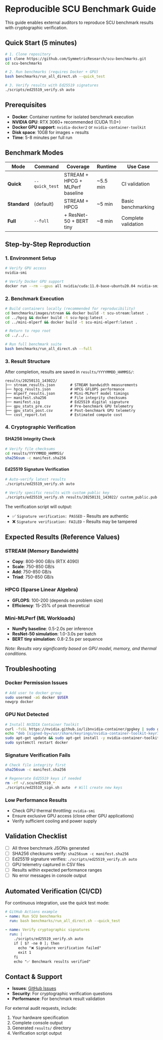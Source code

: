 # Reproducible SCU Benchmark Guide

This guide enables external auditors to reproduce SCU benchmark results with cryptographic verification.

## Quick Start (5 minutes)

```bash
# 1. Clone repository
git clone https://github.com/SymmetricResearch/scu-benchmarks.git
cd scu-benchmarks

# 2. Run benchmarks (requires Docker + GPU)
bash benchmarks/run_all_direct.sh --quick_test

# 3. Verify results with Ed25519 signatures
./scripts/ed25519_verify.sh auto
```

## Prerequisites

- **Docker**: Container runtime for isolated benchmark execution
- **NVIDIA GPU**: RTX 3060+ recommended (CUDA 11.0+)
- **Docker GPU support**: `nvidia-docker2` or `nvidia-container-toolkit`
- **Disk space**: 10GB for images + results
- **Time**: 5-8 minutes per full run

## Benchmark Modes

| Mode | Command | Coverage | Runtime | Use Case |
|------|---------|----------|---------|----------|
| **Quick** | `--quick_test` | STREAM + HPCG + MLPerf baseline | ~5.5 min | CI validation |
| **Standard** | (default) | STREAM + HPCG | ~5 min | Basic benchmarking |
| **Full** | `--full` | + ResNet-50 + BERT tiny | ~8 min | Complete validation |

## Step-by-Step Reproduction

### 1. Environment Setup

```bash
# Verify GPU access
nvidia-smi

# Verify Docker GPU support
docker run --rm --gpus all nvidia/cuda:11.0-base-ubuntu20.04 nvidia-smi
```

### 2. Benchmark Execution

```bash
# Build containers locally (recommended for reproducibility)
cd benchmarks/images/stream && docker build -t scu-stream:latest .
cd ../hpcg && docker build -t scu-hpcg:latest .
cd ../mini-mlperf && docker build -t scu-mini-mlperf:latest .

# Return to repo root
cd ../../..

# Run full benchmark suite
bash benchmarks/run_all_direct.sh --full
```

### 3. Result Structure

After completion, results are saved in `results/YYYYMMDD_HHMMSS/`:

```
results/20250131_143022/
├── stream_results.json       # STREAM bandwidth measurements
├── hpcg_results.json         # HPCG GFLOPS performance
├── mlperf_results.json       # Mini-MLPerf model timings
├── manifest.sha256           # File integrity checksums
├── manifest.sig              # Ed25519 digital signature
├── gpu_stats_pre.csv         # Pre-benchmark GPU telemetry
├── gpu_stats_post.csv        # Post-benchmark GPU telemetry
└── cost_report.txt           # Estimated compute cost
```

### 4. Cryptographic Verification

#### SHA256 Integrity Check
```bash
# Verify file checksums
cd results/YYYYMMDD_HHMMSS/
sha256sum -c manifest.sha256
```

#### Ed25519 Signature Verification
```bash
# Auto-verify latest results
./scripts/ed25519_verify.sh auto

# Verify specific results with custom public key
./scripts/ed25519_verify.sh results/20250131_143022/ custom_public.pub
```

The verification script will output:
- ✅ `Signature verification: PASSED` - Results are authentic
- ❌ `Signature verification: FAILED` - Results may be tampered

## Expected Results (Reference Values)

### STREAM (Memory Bandwidth)
- **Copy**: 800-900 GB/s (RTX 4090)
- **Scale**: 750-850 GB/s
- **Add**: 750-850 GB/s  
- **Triad**: 750-850 GB/s

### HPCG (Sparse Linear Algebra)
- **GFLOPS**: 100-200 (depends on problem size)
- **Efficiency**: 15-25% of peak theoretical

### Mini-MLPerf (ML Workloads)
- **NumPy baseline**: 0.5-2.0s per inference
- **ResNet-50 simulation**: 1.0-3.0s per batch
- **BERT tiny simulation**: 0.8-2.5s per sequence

*Note: Results vary significantly based on GPU model, memory, and thermal conditions.*

## Troubleshooting

### Docker Permission Issues
```bash
# Add user to docker group
sudo usermod -aG docker $USER
newgrp docker
```

### GPU Not Detected
```bash
# Install NVIDIA Container Toolkit
curl -fsSL https://nvidia.github.io/libnvidia-container/gpgkey | sudo gpg --dearmor -o /usr/share/keyrings/nvidia-container-toolkit-keyring.gpg
echo "deb [signed-by=/usr/share/keyrings/nvidia-container-toolkit-keyring.gpg] https://nvidia.github.io/libnvidia-container/stable/deb/$(. /etc/os-release;echo $ID$VERSION_ID) /" | sudo tee /etc/apt/sources.list.d/nvidia-container-toolkit.list
sudo apt-get update && sudo apt-get install -y nvidia-container-toolkit
sudo systemctl restart docker
```

### Signature Verification Fails
```bash
# Check file integrity first
sha256sum -c manifest.sha256

# Regenerate Ed25519 keys if needed
rm -rf ~/.scu/ed25519_*
./scripts/ed25519_sign.sh auto  # Will create new keys
```

### Low Performance Results
- Check GPU thermal throttling: `nvidia-smi`
- Ensure exclusive GPU access (close other GPU applications)
- Verify sufficient cooling and power supply

## Validation Checklist

- [ ] All three benchmark JSONs generated
- [ ] SHA256 checksums verify: `sha256sum -c manifest.sha256`
- [ ] Ed25519 signature verifies: `./scripts/ed25519_verify.sh auto`
- [ ] GPU telemetry captured in CSV files
- [ ] Results within expected performance ranges
- [ ] No error messages in console output

## Automated Verification (CI/CD)

For continuous integration, use the quick test mode:

```yaml
# GitHub Actions example
- name: Run SCU benchmarks
  run: bash benchmarks/run_all_direct.sh --quick_test
  
- name: Verify cryptographic signatures
  run: |
    ./scripts/ed25519_verify.sh auto
    if [ $? -ne 0 ]; then
      echo "❌ Signature verification failed"
      exit 1
    fi
    echo "✅ Benchmark results verified"
```

## Contact & Support

- **Issues**: [GitHub Issues](https://github.com/SymmetricResearch/scu-benchmarks/issues)
- **Security**: For cryptographic verification questions
- **Performance**: For benchmark result validation

For external audit requests, include:
1. Your hardware specification
2. Complete console output
3. Generated `results/` directory
4. Verification script output